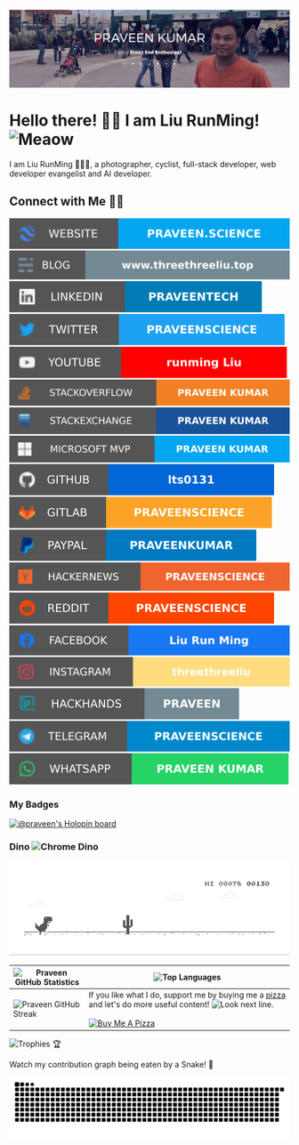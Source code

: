 [![MastHead](https://raw.githubusercontent.com/lts0131/lts0131/main/mast.png)](https://praveen.science)

# Hello there! 👋🏻 I am Liu RunMing! <img src="https://i.imgur.com/veZrcC7.gif" alt="Meaow" width="50" />

I am Liu RunMing 🙋🏻‍♂️, a photographer, cyclist, full-stack developer, web developer evangelist and AI developer.

## Connect with Me 🤝🏻

[![Website](https://raw.githubusercontent.com/lts0131/lts0131/main/soc/ws.svg)](https://praveen.science/) [![Blog](https://raw.githubusercontent.com/lts0131/lts0131/main/soc/bl.svg)](https://blog.praveen.science/) [![LinkedIn](https://raw.githubusercontent.com/lts0131/lts0131/main/soc/li.svg)](https://uk.linkedin.com/in/praveentech/) [![Twitter](https://raw.githubusercontent.com/lts0131/lts0131/main/soc/tw.svg)](https://twitter.com/lts0131) [![YouTube](https://raw.githubusercontent.com/lts0131/lts0131/main/soc/yt.svg)](https://youtube.com/lts0131) [![Stack Overflow](https://raw.githubusercontent.com/lts0131/lts0131/main/soc/so.svg)](https://stackoverflow.com/users/462627/praveen-kumar-purushothaman) [![Stack Exchange](https://raw.githubusercontent.com/lts0131/lts0131/main/soc/se.svg)](https://stackexchange.com/users/210807/praveen-kumar) [![Microsoft MVP](https://raw.githubusercontent.com/lts0131/lts0131/main/soc/ms.svg)](https://mvp.microsoft.com/en-us/PublicProfile/5001822) [![GitHub](https://raw.githubusercontent.com/lts0131/lts0131/main/soc/gh.svg)](https://github.com/lts0131) [![GitLab](https://raw.githubusercontent.com/lts0131/lts0131/main/soc/gl.svg)](https://gitlab.com/lts0131) [![PayPal](https://raw.githubusercontent.com/lts0131/lts0131/main/soc/pp.svg)](https://www.paypal.me/PraveenKumar) [![HackerNews](https://raw.githubusercontent.com/lts0131/lts0131/main/soc/hn.svg)](https://news.ycombinator.com/user?id=lts0131) [![Reddit](https://raw.githubusercontent.com/lts0131/lts0131/main/soc/r.svg)](https://reddit.com/u/lts0131/) [![Facebook](https://raw.githubusercontent.com/lts0131/lts0131/main/soc/fb.svg)](https://www.facebook.com/lts0131) [![Instagram](https://raw.githubusercontent.com/lts0131/lts0131/main/soc/ig.svg)](https://instagram.com/lts0131) [![HackHands](https://raw.githubusercontent.com/lts0131/lts0131/main/soc/hh.svg)](http://web.archive.org/web/20190116000030if_/https://hackhands.com/praveen/) [![Telegram](https://raw.githubusercontent.com/lts0131/lts0131/main/soc/tg.svg)](https://t.me/lts0131) [![WhatsApp](https://raw.githubusercontent.com/lts0131/lts0131/main/soc/wa.svg)](https://wa.me/)

### My Badges

[![@praveen's Holopin board](https://holopin.me/praveen)](https://holopin.io/@praveen)

### Dino <img src="https://i.imgur.com/2AGajNs.png" alt="Chrome Dino" width="24" />

![Dino](https://raw.githubusercontent.com/lts0131/lts0131/main/dino.gif)

| ![Praveen GitHub Statistics](https://github-readme-stats.vercel.app/api?username=lts0131&show_icons=true) | ![Top Languages](https://github-readme-stats.vercel.app/api/top-langs/?username=lts0131) |
| --- | --- |
| ![Praveen GitHub Streak](https://github-readme-streak-stats.herokuapp.com/?user=lts0131) | If you like what I do, support me by buying me a [pizza](https://www.buymeacoffee.com/lts0131) and let's do more useful content! <img src="https://i.imgur.com/T31KN5a.png" alt="Look next line." height="24" /><br /><br /> <a href="https://www.buymeacoffee.com/lts0131" target="_blank"><img src="https://cdn.buymeacoffee.com/buttons/v2/default-white.png" alt="Buy Me A Pizza" width="120" /></a> |

![Trophies 🏆](https://github-profile-trophy.vercel.app/?username=lts0131)

Watch my contribution graph being eaten by a Snake! 🐍

![Watch my contribution graph being eaten by a Snake!](https://raw.githubusercontent.com/lts0131/lts0131/main/soc/snake.svg)
